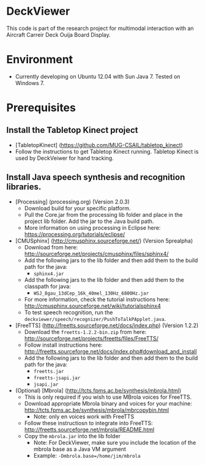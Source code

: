 # DeckViewer

This code is part of the research project for multimodal interaction with an Aircraft Carreir Deck Ouija Board Display. 

# Environment 
* Currently developing on Ubuntu 12.04 with Sun Java 7. Tested on Windows 7.

# Prerequisites

## Install the Tabletop Kinect project
* [TabletopKinect] (https://github.com/MUG-CSAIL/tabletop_kinect)
 * Follow the instructions to get Tabletop Kinect running. Tabletop Kinect is used by DeckVeiwer for hand tracking.

## Install Java speech synthesis and recognition libraries. 
* [Processing] (processing.org) (Version 2.0.3)
  * Download build for your specific platform.
  * Pull the Core.jar from the processing lib folder and place in the project lib folder. Add the jar to the Java build path. 
  * More information on using processing in Eclipse here: https://processing.org/tutorials/eclipse/
* [CMUSphinx] (http://cmusphinx.sourceforge.net/) (Version 5prealpha)
  * Download from here: http://sourceforge.net/projects/cmusphinx/files/sphinx4/
  * Add the following jars to the lib folder and then add them to the build path for the java:
    * `sphinx4.jar`
  * Add the following jars to the lib folder and then add them to the classpath for java:
    * `WSJ_8gau_13dCep_16k_40mel_130Hz_6800Hz.jar`
  * For more information, check the tutorial instructions here: http://cmusphinx.sourceforge.net/wiki/tutorialsphinx4
  * To test speech recognition, run the `deckviewer/speech/recognizer/PushToTalkPApplet.java`. 
* [FreeTTS] (http://freetts.sourceforge.net/docs/index.php) (Version 1.2.2)
  * Download the `freetts-1.2.2-bin.zip` from here: http://sourceforge.net/projects/freetts/files/FreeTTS/
  * Follow install instructions here: http://freetts.sourceforge.net/docs/index.php#download_and_install
  * Add the following jars to the lib folder and then add them to the build path for the java:
    * `freetts.jar`
    * `freetts-jsapi.jar`
    * `jsapi.jar`
* (Optional) [Mbrola] (http://tcts.fpms.ac.be/synthesis/mbrola.html)
  * This is only required if you wish to use MBrola voices for FreeTTS.
  * Download appropriate Mbrola binary and voices for your machine: http://tcts.fpms.ac.be/synthesis/mbrola/mbrcopybin.html
    * Note: only en voices work with FreeTTS
  * Follow these instructiosn to integrate into FreeTTS: http://freetts.sourceforge.net/mbrola/README.html
  * Copy the `mbrola.jar` into the lib folder
    * Note: For DeckViewer, make sure you include the location of the mbrola base as a Java VM argument
    * Example: `-Dmbrola.base=/home/jim/mbrola`


  
  
  
  
